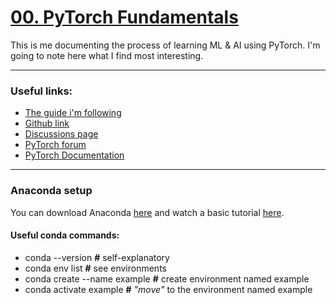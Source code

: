 # [00. PyTorch Fundamentals](https://www.learnpytorch.io/00_pytorch_fundamentals/)
This is me documenting the process of learning ML & AI using PyTorch. I'm going to note here what I find most interesting.

---------------- 

### Useful links:
- [The guide i'm following](https://colab.research.google.com/github/mrdbourke/pytorch-deep-learning/blob/main/00_pytorch_fundamentals.ipynb) 
- [Github link ](https://github.com/mrdbourke/pytorch-deep-learning)
- [Discussions page](https://github.com/mrdbourke/pytorch-deep-learning/discussions)
- [PyTorch forum](https://discuss.pytorch.org/)
- [PyTorch Documentation](https://pytorch.org/docs/stable/)

-------------------
### Anaconda setup
You can download Anaconda [here](https://www.anaconda.com/download) and watch a basic tutorial [here](https://freelearning.anaconda.cloud/get-started-with-anaconda).

#### Useful conda commands:
- conda --version **#** self-explanatory
- conda env list **#** see environments
- conda create --name example **#** create environment named example
- conda activate example **#** *"move"* to the environment named example
<!--stackedit_data:
eyJoaXN0b3J5IjpbOTI0ODEyMjI3LDIxMjg2MDQxMzgsNjI4MT
I3NDksNTU5MjYxNjk4LC02MzE3MDg5MDcsLTE2Mzg0MjUxNTRd
fQ==
-->